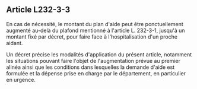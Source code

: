 ## Article L232-3-3

En cas de nécessité, le montant du plan d'aide peut être ponctuellement augmenté au-delà du plafond
mentionné à l'article L. 232-3-1, jusqu'à un montant fixé par décret, pour faire face à l'hospitalisation d'un
proche aidant.

Un décret précise les modalités d'application du présent article, notamment les situations pouvant faire l'objet
de l'augmentation prévue au premier alinéa ainsi que les conditions dans lesquelles la demande d'aide est
formulée et la dépense prise en charge par le département, en particulier en urgence.

